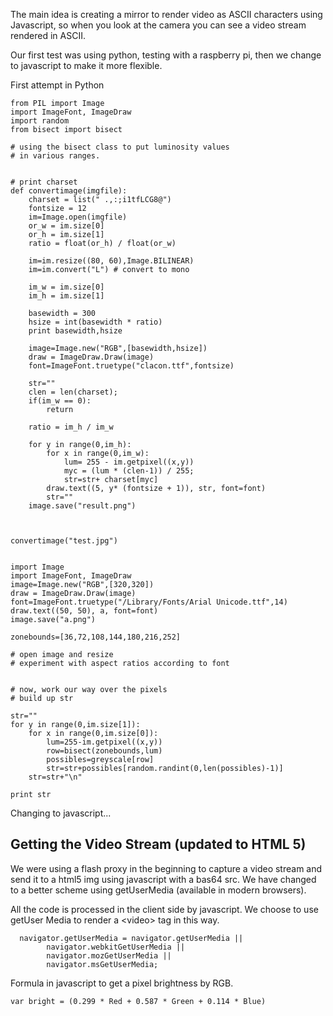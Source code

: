 The main idea is creating a mirror to render video as ASCII characters using Javascript, 
so when you look at the camera you can see a video stream rendered in ASCII.


Our first test was using python, testing with a raspberry pi, then we change to javascript to make it more flexible.

First attempt in Python

```
from PIL import Image
import ImageFont, ImageDraw
import random
from bisect import bisect

# using the bisect class to put luminosity values
# in various ranges.


# print charset
def convertimage(imgfile):
    charset = list(" .,:;i1tfLCG8@")
    fontsize = 12
    im=Image.open(imgfile)
    or_w = im.size[0]
    or_h = im.size[1]
    ratio = float(or_h) / float(or_w)

    im=im.resize((80, 60),Image.BILINEAR)
    im=im.convert("L") # convert to mono

    im_w = im.size[0]
    im_h = im.size[1]

    basewidth = 300
    hsize = int(basewidth * ratio)
    print basewidth,hsize

    image=Image.new("RGB",[basewidth,hsize])
    draw = ImageDraw.Draw(image)
    font=ImageFont.truetype("clacon.ttf",fontsize)

    str=""
    clen = len(charset);
    if(im_w == 0):
        return

    ratio = im_h / im_w

    for y in range(0,im_h):
        for x in range(0,im_w):
            lum= 255 - im.getpixel((x,y))
            myc = (lum * (clen-1)) / 255;
            str=str+ charset[myc]
        draw.text((5, y* (fontsize + 1)), str, font=font)
        str=""
    image.save("result.png")



convertimage("test.jpg")


import Image
import ImageFont, ImageDraw
image=Image.new("RGB",[320,320])
draw = ImageDraw.Draw(image)
font=ImageFont.truetype("/Library/Fonts/Arial Unicode.ttf",14)
draw.text((50, 50), a, font=font)
image.save("a.png")

zonebounds=[36,72,108,144,180,216,252]

# open image and resize
# experiment with aspect ratios according to font


# now, work our way over the pixels
# build up str

str=""
for y in range(0,im.size[1]):
    for x in range(0,im.size[0]):
        lum=255-im.getpixel((x,y))
        row=bisect(zonebounds,lum)
        possibles=greyscale[row]
        str=str+possibles[random.randint(0,len(possibles)-1)]
    str=str+"\n"

print str
```

Changing to javascript...


## Getting the Video Stream (updated to HTML 5)

We were using a flash proxy in the beginning to capture a video stream and send it to a html5 img using javascript with a bas64 src. We have changed to a better scheme using getUserMedia (available in modern browsers).

All the code is processed in the client side by javascript. We choose to use getUser Media to render a &lt;video&gt; tag in this way.

```
  navigator.getUserMedia = navigator.getUserMedia ||
        navigator.webkitGetUserMedia ||
        navigator.mozGetUserMedia ||
        navigator.msGetUserMedia;
```


Formula in javascript to get a pixel brightness by RGB.

```
var bright = (0.299 * Red + 0.587 * Green + 0.114 * Blue) 
```

